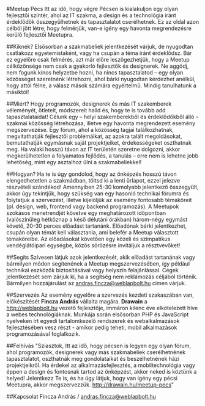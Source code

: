 #Meetup Pécs
Itt az idő, hogy végre Pécsen is kialakuljon egy olyan fejlesztői színtér, ahol az IT szakma, a design és a technológia iránt érdeklődők összegyűlhetnek és tapasztalatot cserélhetnek. Ez az oldal azon célból jött létre, hogy felmérjük, van-e igény egy havonta megrendezésre kerülő fejlesztői Meetupra.

##Kiknek?
Elsősorban a szakmabeliek jelentkezését várjuk, de nyugodtan csatlakozz egyetemistaként, vagy ha csupán a téma iránt érdeklődsz.
Bár ez egyelőre csak felmérés, azt már előre leszögezhetjük, hogy a Meetup célközönsége nem csak a gyakorló fejlesztők és designerek. Ne aggódj, nem fogunk kínos helyzetbe hozni, ha nincs tapasztalatod – egy olyan közösséget szeretnénk létrehozni, ahol bárki nyugodtan kérdezhet anélkül, hogy attól félne, a válasz mások számára egyértelmű. Mindig tanulhatunk a másiktól!

##Miért?
Hogy programozók, designerek és más IT szakemberek véleményét, ötleteit, módszereit halld és, hogy te is tovább add tapasztalataidat!
Célunk egy – helyi szakemberekből és érdeklődőkből álló – szakmai közösség létrehozása, illetve egy havonta megrendezett esemény megszervezése. Egy fórum, ahol a közösség tagjai találkozhatnak, megvitathatják fejlesztői problémáikat, az azokra talált megoldásokat, bemutathatják egymásnak saját projektjeiket, érdekességeket oszthatnak meg. Ha valaki hosszú távon az IT területén szeretne dolgozni, akkor megkerülhetetlen a folyamatos fejlődés, a tanulás – erre nem is lehetne jobb lehetőség, mint egy asztalhoz ülni a szakmabeliekkel!

##Hogyan?
Ha te is úgy gondolod, hogy az önképzés hosszú távon elengedhetetlen a szakmádban, töltsd ki a lenti űrlapot, ezzel jelezve részvételi szándékod!
Amennyiben 25-30 komolyabb jelentkező összegyűlt, akkor úgy tekintjük, hogy szükség van egy hasonló technikai fórumra és folytatjuk a szervezést, illetve kijelöljük az esemény fontosabb témaköreit (pl. design, web, frontend vagy backend programozás).
A Meetupok szokásos menetrendjét követve egy meghatározott időpontban (valószínűleg hétköznap a késő délutáni órákban) három-négy egymást követő, 20-30 perces előadást tartanánk. Előadónak bárki jelentkezhet, csupán olyan témát kell választania, ami belefér a Meetup választott témaköreibe. Az előadásokat követően egy közeli és szimpatikus vendéglátóipari egységbe, közös sörözésre invitáljuk a résztvevőket!

##Segíts
Szívesen látjuk azok jelentkezését, akik előadást tartanának vagy bármilyen módon segítenének a Meetup megszervezésében, így például technikai eszközök biztosításával vagy helyszín felajánlással. Cégek jelentkezését sem zárjuk ki, ha a segítség nem reklámozás céljából történik. Bármilyen hozzájárulást az <andras.fincza@weblapbolt.hu> címen várjuk.

##Szervezés
Az esemény egyelőre a szervezés kezdeti szakaszában van, előkészítését **Fincza András** vállalta magára.
**Drawain** a <http://weblapbolt.hu> vezető fejlesztője, immáron kilenc éve elkötelezett híve a webes technológiáknak. Munkája során elsősorban PHP és JavaScript nyelveken írt egyedi tartalomkezelő rendszerek és webalkalmazások fejlesztésében vesz részt - amikor pedig teheti, mobil alkalmazások programozásával foglalkozik.

##Felhívás
"Sziasztok,
Itt az idő, hogy pécsen is legyen egy olyan fórum, ahol programozók, designerek vagy más szakmabeliek cserélhetnének tapasztalatot, oszthatnák meg gondolataikat és beszélhetnének házi projektjeikről. Ha érdekel az alkalmazásfejlesztés, a mobiltechnológia vagy éppen a design és fontosnak tartod az önképzést, akkor neked is köztünk a helyed! Jelentkezz Te is, és ha úgy látjuk, hogy van igény egy pécsi Meetupra, akkor megszervezzük.
http://drawain.hu/meetup-pecs"

##Kapcsolat
Fincza András / <andras.fincza@weblapbolt.hu>